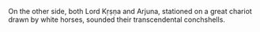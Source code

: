 On the other side, both Lord Kṛṣṇa and Arjuna, stationed on a great chariot drawn by white horses, sounded their transcendental conchshells.